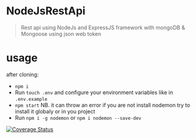 # NodeJsRestApi
> Rest api using NodeJs and ExpressJS framework with mongoDB &amp; Mongoose using json web token 
# usage 
after cloning:
+ `npm i`
+ Run `touch .env` and configure your environment variables like in `.env.example`
+ `npm start`
NB. it can throw an error if you are not install nodemon try to install it globaly or in you project 
+ Run `npm i -g nodemon` or `npm i nodemon --save-dev`

[![Coverage Status](https://coveralls.io/repos/github/abdelalielbahloul/NodeJsRestApi/badge.png?branch=master)](https://coveralls.io/github/abdelalielbahloul/NodeJsRestApi?branch=master)
